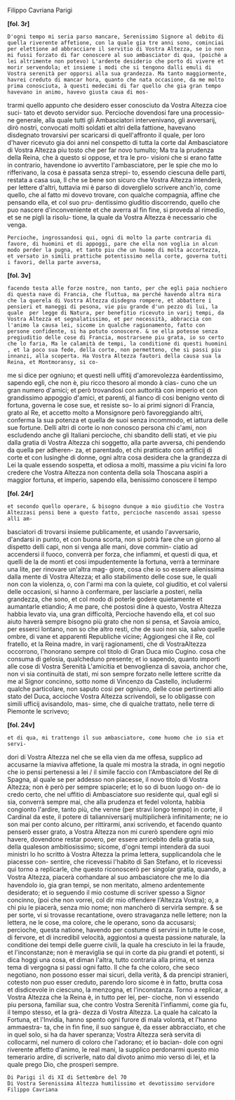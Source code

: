 Filippo Cavriana
Parigi




  
    
    
**[fol. 3r]**


    D'ogni tempo mi seria parso mancare, Serenissimo Signore al debito di quella riverente affetione, con la quale gia tre anni sono, cominciai per elettione ad abbracciare il servitio di Vostra Altezza, se io non mi fussi forzato di far conoscere al suo ambasciator di qua, (poichè a lei altrimente non potevo) L'ardente desiderio che porto di vivere et morir servendola; et insieme i modi che si tengono dalli emuli di Vostra serenità per opporsi alla sua grandezza. Ma tanto maggiormente, havrei creduto di mancar hora, quanto che nata occasione, da me molto prima conosciuta, à questi medecimi di far quello che gia gran tempo havevano in animo, havevo giusta caua di mos-
trarmi quello appunto che desidero esser conosciuto da Vostra Altezza cioe suci-
tato et devoto servidor suo. Percioche dovendosi fare una processio-
ne generale, alla quale tutti gli Ambasciatori intervenivano, gli avversarij, dirò nostri, convocati molti soldati et altri della fattione, havevano disdegnato trovarsivi per scaricarsi di quell'affronto il quale, per loro d'haver ricevuto gia doi anni nel conspetto di tutta la corte dal Ambasciatore di Vostra Altezza piu tosto che per far novo tumulto; Ma tra la prudenza della Reina, che à questo si oppose, et tra le pro-
visioni che si erano fatte in contrario, havendone io avvertito l'ambasciatore, per le spie che mo lo rifferivano, la cosa è passata senza strepi-
to, essendo ciescuna delle parti, restata a casa sua, Il che se bene son sicuro che Vostra Altezza intenderà, per lettere d'altri, tuttavia mi è parso di doverglielo scrivere anch'io, come quello, che al fatto mi dovevo trovare, con qualche compagnia, affine che pensando ella, et col suo pru-
dentissimo giuditio discorrendo, quello che puo nascere d'inconveniente et che averra al fin fine, si proveda al rimedio, et se ne pigli la risolu-
tione, la quale da Vostra Altezza è necessario che venga.


    
    Percioche, ingrossandosi qui, ogni di molto la parte contraria di favore, di huomini et di appoggi, pare che ella non voglia in alcun modo perder la pugna, et tanto piu che un huomo di molta accortezza, et versato in simili prattiche potentissimo nella corte, governa tutti i favori, della parte avversa,



    
**[fol. 3v]**


    facendo testa alle forze nostre, non tanto, per che egli paia nochiero di questa nave di Francia, che fluttua, ma perché havendo altra mira che la querela di Vostra Altezza disdegna rompere, et abbattere i pensieri et maneggi di pesona, vie piu grande d'un pezzo di lui, la quale  per legge di Natura, per benefitio ricevuto in varij tempi, da Vostra Altezza et segnalatissimo, et per necessità, abbraccia con l'animo la causa lei, sicome in qualche ragionamento, fatto con persone confidente, si ha potuto conoscere. & se ella potesse senza pregiuditio delle cose di Francia, mostrarsene piu grata, io so certo che lo faria, Ma le calamità de tempi, la conditione di questi huomini , et la poco sua fede, della corte, non permetteno, che si passi piu innanzi, alla scoperta. Ha Vostra Altezza fautori della causa sua la Reina, et Montmoransy, si co-
me si dice per ogniuno; et questi nelli uffitij d'amorevolezza èardentissimo, sapendo egli, che non è, piu ricco thesoro al mondo à cias-
cuno che un gran numero d'amici; et però trovandosi con auttorità con imperio et con grandissimo appoggio d'amici, et parenti, al fianco di cosi benigno vento di fortuna, governa le cose sue, et resiste so-
lo ai primi signori di Francia, grato al Re, et accetto molto a Monsignore però favoreggiando altri, conferma la sua potenza et quella de suoi senza incommodo, et iattura delle sue fortune. Delli altri di corte io non conosco persona chi c'ami, non escludendo anche gli Italiani percioche, chi sbandito delli stati, et vie piu dalla gratia di Vostra Altezza chi soggetto, alla parte avversa, chi pendendo da quella per adheren-
za, et parentado, et chi pratticato con artificij di corte et con lusinghe di donne, ogni altra cosa desidera che la grandezza di Lei la quale essendo sospetta, et odiosa a molti, massime a piu vicini  fa loro credere che Vostra Altezza non contenta della sola Thoscana aspiri a maggior fortuna, et imperio, sapendo ella, benissimo conoscere il tempo



    
**[fol. 24r]**


    et secondo quello operare, & bisogno dunque a mio giuditio che Vostra Altezzasi pensi bene a questo fatto, percioche nascendo assai spesso alli am-
basciatori di trovarsi insieme publicamente, et usando l'avversario, d'andarsi in punto, et con buona scorta, non si potrà fare che un giorno al dispetto delli capi, non si venga alle mani, dove commin-
ciatio ad accendersi il fuoco, converrà per forza, che infiammi, et questi di qua, et quelli de la de monti et cosi impudentemente la fortuna, verrà a terminare una lite, per rinovare un'altra mag-
giore, cosa che io so essere alienissima dalla mente di Vostra Altezza; et allo stabilimento delle cose sue, le quali non con la violenza, o, con l'armi ma con la quiete, col giuditio, et col valersi delle occasioni, si hanno à confermare, per lasciarle a posteri, nella grandezza, che sono, et col modo di poterle godere quietamente et aumantarle  etiandio; A me pare, che postosi dine à questo, Vostra Altezza habbia levato via, una gran difficoltà, Percioche havendo ella, et col suo aiuto haverà sempre bisogno più grato che non si pensa, et Savoia amico, per esserci lontano, non so che altro resti, che de suoi non sia, salvo quelle ombre, di vane et apparenti Republiche vicine; Aggiongesi che il Re, col fratello, et la Reina madre, in varij ragionamenti, che di VostraAltezza occorrono, l'honorano sempre col titolo di Gran Duca mio Cugino. cosa che consuma di gelosia, qualcheduno presente; et io sapendo, quanto importi alle cose di Vostra Serenità L'amicitia et benvoglienza di savoia, anchor che, non vi sia continuità de stati, mi son sempre forzato nelle lettere scritte da me al Signor concinno, sotto nome di Vincenzo da Castello, includermi qualche particolare, non saputo cosi per ogniuno, delle cose pertinenti allo stato del Duca, accioche Vostra Altezza scrivendoli, se lo obligasse con simili ufficij avisandolo, mas-
sime, che di qualche trattato, nelle terre di Piemonte le scrivevo;



    
**[fol. 24v]**


    et di qua, mi trattengo il suo ambasciatore, come huomo che io sia et servi-
dori di Vostra Altezza nel che se ella vien da me offesa, supplico ad accusarne la miaviva affetione, la quale mi mostra la strada, in ogni negotio che io pensi pertenessi a lei / il simile faccio con l'Ambasciatore del Re di Spagna, al quale se per addesso non piacesse, il novo titolo di Vostra Altezza; non è però per sempre spiacerle; et lo so di buon luogo on-
de io credo certo, che nel uffitio di Ambasciatore suo residente qui, qual egli si sia, converrà sempre mai, che alla prudenza et fedel volonta, habbia congionto l'ardire, tanto più, che venne (per stravi longo tempo) in corte, il Cardinal da este, il potere di talianniversarij multiplicherà infinitamente; ne io son mai per conto alcuno, per rittirarmi, anxi scrivendo, et facendo quanto penserò esser grato, a Vostra Altezza non mi curerò spendere ogni mio havere, dovendone restar povero, per essere arricebito della gratia sua, della qualeson ambitiosissimo; sicome, d'ogni tempi intenderà da suoi ministri Io ho scritto à Vostra Altezza la prima lettera, supplicandola che le piacesse con-
sentire, che ricevessi l'habito di San Stefano, et lo ricevessi qui torno a replicarle, che questo riconoscerò per singolar gratia, quando, a Vostra Altezza, piacerà com̍andare al suo ambasciatore che me lo dia havendolo io, gia gran tempi, se non meritato, almeno ardentemente desiderato; et io seguendo il mio costume di scriver spesso a Signor concinno, (poi che non vorrei, col dir mio offendere l'Altezza Vostra); o, a chi piu le piacerà, senza mio nome; non mancherò di servirla sempre. & se per sorte, vi si trovasse recantatione, overo stravaganza nelle lettere; non la lettera, ne le cose, ma colore, che le operano, sono da accusarsi; percioche, questa natione, havendo per costume di servirsi in tutte le cose, di fervore, et di incredibil velocità, aggiontosi a questa passione naturale, la conditione dei tempi delle guerre civili, la quale ha cresciuto in lei la fraude, et l'inconstanze; non è meraviglia se qui in corte da piu grandi et potenti, si dica hoggi una cosa, et diman l'altra, tutto contraria alla prima, et senza tema di vergogna si passi ogni fatto. Il che fa che coloro, che seco negotiano, non possono esser mai sicuri, della verità, & da prencipi stranieri, cotesto non puo esser creduto, parendo loro sicome è in fatto, brutta cosa et disdicevole in ciescuno, la menzogna, et l'inconstanza. Torno a replicar, a Vostra Altezza che la Reina è, in tutto per lei, per-
cioche, non vi essendo piu persona, familiar sua, che contro Vostra Serenità l'infiammi, come gia fu, il tempo stesso, et la grà-
dezza di Vostra Altezza. La quale ha calcato la Fortuna, et l'Invidia, hanno spento ogni furore di mala volontà, et l'hanno ammaestra-
ta, che in fin fine, il suo sangue è, da esser abbracciato, et che in quel solo, si ha da haver speranza; Vostra Altezza serà servita di collocarmi, nel numero di coloro che l'adorano; et io bacian-
dole con ogni riverente affetto d'animo, le real mani, la supplico perdonarmi questo mio temerario ardire, di scriverle, nato dal divoto animo mio verso di lei, et la quale prego Dio, che prosperi sempre.


    
    Di Parigi il di XI di Settembre del 70
    Di Vostra Serenissima Altezza humilissimo et devotissimo servidore Filippo Cavriana
    


    
  
